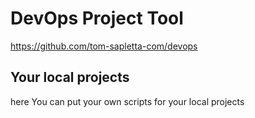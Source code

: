 # DevOps Project Tool
https://github.com/tom-sapletta-com/devops

## Your local projects

here You can put your own scripts for your local projects  

   